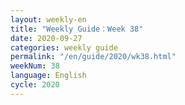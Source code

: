 ```yaml
---
layout: weekly-en
title: "Weekly Guide：Week 38"
date: 2020-09-27
categories: weekly guide
permalink: "/en/guide/2020/wk38.html"
weekNum: 38
language: English
cycle: 2020
---
```

